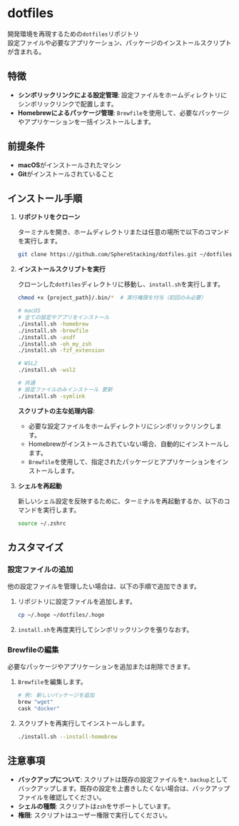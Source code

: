 # dotfiles

開発環境を再現するための`dotfiles`リポジトリ  
設定ファイルや必要なアプリケーション、パッケージのインストールスクリプトが含まれる。

## 特徴

- **シンボリックリンクによる設定管理**: 設定ファイルをホームディレクトリにシンボリックリンクで配置します。
- **Homebrewによるパッケージ管理**: `Brewfile`を使用して、必要なパッケージやアプリケーションを一括インストールします。

## 前提条件

- **macOS**がインストールされたマシン
- **Git**がインストールされていること

## インストール手順

1. **リポジトリをクローン**

   ターミナルを開き、ホームディレクトリまたは任意の場所で以下のコマンドを実行します。

   ```bash
   git clone https://github.com/SphereStacking/dotfiles.git ~/dotfiles
   ```

2. **インストールスクリプトを実行**

   クローンした`dotfiles`ディレクトリに移動し、`install.sh`を実行します。

   ```bash
   chmod +x {project_path}/.bin/*  # 実行権限を付与（初回のみ必要）
   
   # macOS
   # 全ての設定やアプリをインストール
   ./install.sh -homebrew
   ./install.sh -brewfile
   ./install.sh -asdf
   ./install.sh -oh_my_zsh
   ./install.sh -fzf_extension

   # WSL2
   ./install.sh -wsl2

   # 共通
   # 設定ファイルのみインストール 更新
   ./install.sh -symlink
   ```

   **スクリプトの主な処理内容**:

   - 必要な設定ファイルをホームディレクトリにシンボリックリンクします。
   - Homebrewがインストールされていない場合、自動的にインストールします。
   - `Brewfile`を使用して、指定されたパッケージとアプリケーションをインストールします。

3. **シェルを再起動**

   新しいシェル設定を反映するために、ターミナルを再起動するか、以下のコマンドを実行します。

   ```bash
   source ~/.zshrc
   ```

## カスタマイズ

### 設定ファイルの追加

他の設定ファイルを管理したい場合は、以下の手順で追加できます。

1. リポジトリに設定ファイルを追加します。

   ```bash
   cp ~/.hoge ~/dotfiles/.hoge
   ```

2. `install.sh`を再度実行してシンボリックリンクを張りなおす。

### Brewfileの編集

必要なパッケージやアプリケーションを追加または削除できます。

1. `Brewfile`を編集します。

   ```ruby
   # 例: 新しいパッケージを追加
   brew "wget"
   cask "docker"
   ```

2. スクリプトを再実行してインストールします。

   ```bash
   ./install.sh --install-homebrew
   ```

## 注意事項

- **バックアップについて**: スクリプトは既存の設定ファイルを`*.backup`としてバックアップします。既存の設定を上書きしたくない場合は、バックアップファイルを確認してください。
- **シェルの種類**: スクリプトは`zsh`をサポートしています。
- **権限**: スクリプトはユーザー権限で実行してください。

